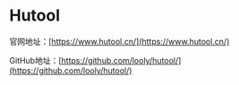 # Hutool

官网地址：[https://www.hutool.cn/](https://www.hutool.cn/)

GitHub地址：[https://github.com/looly/hutool/](https://github.com/looly/hutool/)